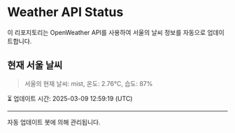 
# Weather API Status

이 리포지토리는 OpenWeather API를 사용하여 서울의 날씨 정보를 자동으로 업데이트합니다.

## 현재 서울 날씨
> 서울의 현재 날씨: mist, 온도: 2.76°C, 습도: 87%

⏳ 업데이트 시간: 2025-03-09 12:59:19 (UTC)

---
자동 업데이트 봇에 의해 관리됩니다.
